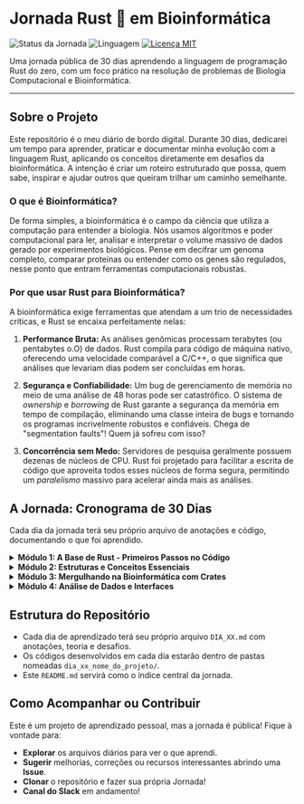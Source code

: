 # Jornada Rust 🦀 em Bioinformática

![Status da Jornada](https://img.shields.io/badge/Jornada-Em%20Andamento-brightgreen)
![Linguagem](https://img.shields.io/badge/Linguagem-Rust-orange)
[![Licença MIT](https://img.shields.io/badge/Licença-MIT-blue)](https://opensource.org/licenses/MIT)

Uma jornada pública de 30 dias aprendendo a linguagem de programação Rust do zero, com um foco prático na resolução de problemas de Biologia Computacional e Bioinformática.

---

## Sobre o Projeto

Este repositório é o meu diário de bordo digital. Durante 30 dias, dedicarei um tempo para aprender, praticar e documentar minha evolução com a linguagem Rust, aplicando os conceitos diretamente em desafios da bioinformática. A intenção é criar um roteiro estruturado que possa, quem sabe, inspirar e ajudar outros que queiram trilhar um caminho semelhante.

### O que é Bioinformática?

De forma simples, a bioinformática é o campo da ciência que utiliza a computação para entender a biologia. Nós usamos algoritmos e poder computacional para ler, analisar e interpretar o volume massivo de dados gerado por experimentos biológicos. Pense em decifrar um genoma completo, comparar proteínas ou entender como os genes são regulados, nesse ponto que entram ferramentas computacionais robustas.

### Por que usar Rust para Bioinformática?

A bioinformática exige ferramentas que atendam a um trio de necessidades críticas, e Rust se encaixa perfeitamente nelas:

1.  **Performance Bruta:** As análises genômicas processam terabytes (ou pentabytes o.O) de dados. Rust compila para código de máquina nativo, oferecendo uma velocidade comparável a C/C++, o que significa que análises que levariam dias podem ser concluídas em horas.

2.  **Segurança e Confiabilidade:** Um bug de gerenciamento de memória no meio de uma análise de 48 horas pode ser catastrófico. O sistema de *ownership* e *borrowing* de Rust garante a segurança da memória em tempo de compilação, eliminando uma classe inteira de bugs e tornando os programas incrivelmente robustos e confiáveis. Chega de "segmentation faults"! Quem já sofreu com isso?

3.  **Concorrência sem Medo:** Servidores de pesquisa geralmente possuem dezenas de núcleos de CPU. Rust foi projetado para facilitar a escrita de código que aproveita todos esses núcleos de forma segura, permitindo um *paralelismo* massivo para acelerar ainda mais as análises.

## A Jornada: Cronograma de 30 Dias

Cada dia da jornada terá seu próprio arquivo de anotações e código, documentando o que foi aprendido.

<details>
<summary><strong>Módulo 1: A Base de Rust - Primeiros Passos no Código</strong></summary>

* [**Dia 1:** Olá, Mundo! (Configuração do Ambiente)](/module_1/DIA_01.md)
* [**Dia 2:** Variáveis e Tipos Primitivos](/module_1/DIA_02.md)
* [**Dia 3:** Funções, as Enzimas do Código](/module_1/DIA_03.md)
* [**Dia 4:** Controle de Fluxo com `if/else`](/module_1/DIA_04.md)
* [**Dia 5:** Strings e Manipulação Básica](/module_1/DIA_05.md)
* [**Dia 6:** Loops para Repetir Análises](/module_1/DIA_06.md)
* [**Dia 7:** Revisão da Semana 1](/module_1/DIA_07.md)

</details>

<details>
<summary><strong>Módulo 2: Estruturas e Conceitos Essenciais</strong></summary>

* [**Dia 8:** Ownership, o Conceito Central de Rust](/module_2/DIA_08.md)
* [**Dia 9:** Borrowing e References](/module_2/DIA_09.md)
* [**Dia 10:** Structs para Modelar Dados Biológicos](/module_2/DIA_10.md)
* [**Dia 11:** Enums para Estados e Variações](/module_2/DIA_11.md)
* [**Dia 12:** `Option` e `Result` para Tratamento de Erros](/module_2/DIA_12.md)
* [**Dia 13:** Vetores e Coleções](/module_2/DIA_13.md)
* [**Dia 14:** Revisão da Semana 2](module_2/DIA_14.md)

</details>

<details>
<summary><strong>Módulo 3: Mergulhando na Bioinformática com Crates</strong></summary>

* [**Dia 15:** Introdução ao `crates.io` e `rust-bio`](module_3/DIA_15.md)
* [**Dia 16:** Lendo Arquivos FASTA](module_3/DIA_16.md)
* [**Dia 17:** Análise de Sequências com `rust-bio`](module_3/DIA_17.md)
* [**Dia 18:** Alinhamento de Sequências (Teoria)](module_3/DIA_18.md)
* [**Dia 19:** Alinhamento na Prática](module_3/DIA_19.md)
* [**Dia 20:** Buscando Motivos (Pattern Matching)](module_3/DIA_20.md)
* [**Dia 21:** Revisão da Semana 3](module_3/DIA_21.md)

</details>

<details>
<summary><strong>Módulo 4: Análise de Dados e Interfaces</strong></summary>

* [**Dia 22:** Análise de Dados com Polars - Introdução](module_4/DIA_22.md)
* [**Dia 23:** Lendo CSV com Polars](module_4/DIA_23.md)
* [**Dia 24:** Filtrando e Selecionando Dados](module_4/DIA_24.md)
* [**Dia 25:** Introdução a Interfaces Web com Actix Web](module_4/DIA_25.md)
* [**Dia 26:** Recebendo Dados via Web](module_4/DIA_26.md)
* [**Dia 27:** Introdução a Interfaces Gráficas (GUI) com `egui`](module_4/DIA_27.md)
* [**Dia 28:** Mini-Projeto: Juntando Tudo (Parte 1)](module_4/DIA_28.md)
* [**Dia 29:** Finalizando o Mini-Projeto (Parte 2)](module_4/DIA_29.md)
* [**Dia 30:** Conclusão e Próximos Passos](module_4/DIA_30.md)

</details>

## Estrutura do Repositório

* Cada dia de aprendizado terá seu próprio arquivo `DIA_XX.md` com anotações, teoria e desafios.
* Os códigos desenvolvidos em cada dia estarão dentro de pastas nomeadas `dia_xx_nome_do_projeto/`.
* Este `README.md` servirá como o índice central da jornada.

## Como Acompanhar ou Contribuir

Este é um projeto de aprendizado pessoal, mas a jornada é pública! Fique à vontade para:

* **Explorar** os arquivos diários para ver o que aprendi.
* **Sugerir** melhorias, correções ou recursos interessantes abrindo uma **Issue**.
* **Clonar** o repositório e fazer sua própria Jornada!
* **Canal do Slack** em andamento!
